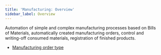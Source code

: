 ```yaml
---
title: 'Manufacturing: Overview'
sidebar_label: Overview
---
```


Automation of simple and complex manufacturing processes based on Bills of Materials, automatically created manufacturing orders, control and writing-off consumed materials, registration of finished products.

-   [Manufacturing order type](Manufacturing_order_type.md)

  
